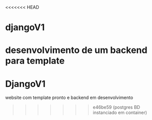 <<<<<<< HEAD
# djangoV1
desenvolvimento de um backend para template
=======
# DjangoV1
website com template pronto e backend em desenvolvimento
>>>>>>> e46be59 (postgres BD instanciado em container)
